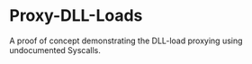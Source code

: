 # Proxy-DLL-Loads
A proof of concept demonstrating the DLL-load proxying using undocumented Syscalls.

